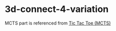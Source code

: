 # 3d-connect-4-variation

MCTS part is referenced from [Tic Tac Toe (MCTS)](https://www.youtube.com/playlist?list=PLLfIBXQeu3aanwI5pYz6QyzYtnBEgcsZ8)